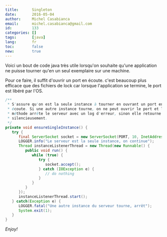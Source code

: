 ```yaml
---
title:      Singleton
date:       2016-05-04
author:     Michel Casabianca
email:      michel.casabianca@gmail.com
id:         133
categories: []
tags:       [java]
lang:       fr
toc:        false
new:        true
---
```


Voici un bout de code java très utile lorsqu'on souhaite qu'une application ne puisse tourner qu'en un seul exemplaire sur une machine.

<!--more-->

Pour ce faire, il suffit d'ouvrir un port en écoute. c'est beaucoup plus efficace que des fichiers de lock car lorsque l'application se termine, le port est libéré par l'OS.

```java
/**
 * S'assure qu'on est la seule instance à tourner en ouvrant un port en
 * écoute. Si une autre instance tourne, on ne peut ouvrir le port et la
 * méthode arrête le serveur avec un log d'erreur, sinon elle retourne
 * silencieusement.
 */
private void ensureSingleInstance() {
   try {
      final ServerSocket socket = new ServerSocket(PORT, 10, InetAddress.getLocalHost());
      LOGGER.info("Le serveur est la seule instance, on continue");
      Thread instanceListenerThread = new Thread(new Runnable() {
         public void run() {
            while (true) {
               try {
                  socket.accept();
               } catch (IOException e) {
                  // do nothing
               }
            }
         }
      });
      instanceListenerThread.start();
   } catch(Exception e) {
      LOGGER.fatal("Une autre instance du serveur tourne, arrêt");
      System.exit(1);
   }
}
```

*Enjoy!*
